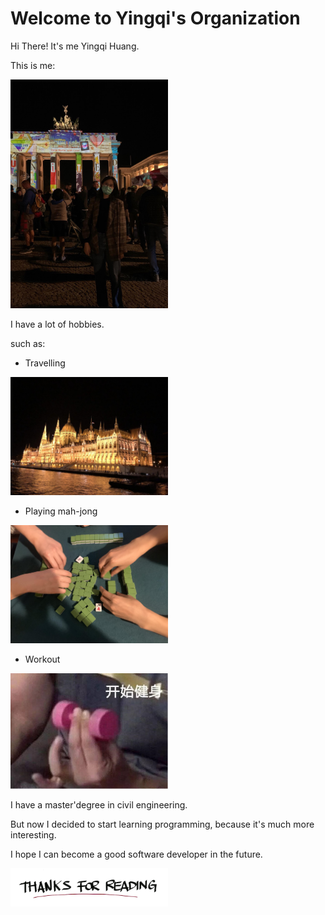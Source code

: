 # Welcome to Yingqi's Organization

Hi There! It's me Yingqi Huang.

This is me:

<img src="pics/this-is-me.jpg" alt="this is me" width="50%" />

I have a lot of hobbies.

such as:

- Travelling

<img src="pics/travel.jpg" alt="travel" width="50%" />

- Playing mah-jong

<img src="pics/me-play-mah-jong.jpg" alt="me-play-mah-jong" width="50%" />

- Workout

<img src="pics/workout.jpg" alt="workout" width="50%" />

I have a master'degree in civil engineering. 

But now I decided to start learning programming, because it's much more interesting.

I hope I can become a good software developer in the future. 



<img src="pics/thanks-for-reading.png" alt="thanks-for-reading" width="50%" />